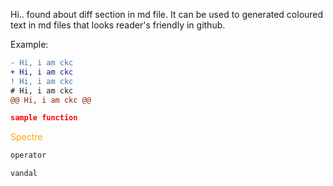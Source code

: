 Hi.. found about diff section in md file.
It can be used to generated coloured text in md files that looks reader's friendly in github.

Example:
```diff
- Hi, i am ckc
+ Hi, i am ckc
! Hi, i am ckc
# Hi, i am ckc
@@ Hi, i am ckc @@
```

```json
sample function
```
<span style="color:orange;">Spectre</span>



```css
operator
```
```js
vandal
```
